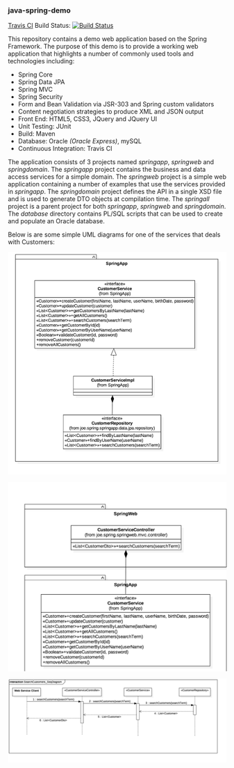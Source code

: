 ### java-spring-demo 
[Travis CI](https://travis-ci.org) Build Status: [![Build Status](https://travis-ci.org/jsicree/java-spring-demo.svg)](https://travis-ci.org/jsicree/java-spring-demo)

This repository contains a demo web application based on the Spring Framework. The purpose of this demo is to provide a working web application that highlights a number of commonly used tools and technologies including:
* Spring Core
* Spring Data JPA
* Spring MVC
* Spring Security
* Form and Bean Validation via JSR-303 and Spring custom validators
* Content negotiation strategies to produce XML and JSON output
* Front End: HTML5, CSS3, JQuery and JQuery UI
* Unit Testing: JUnit
* Build: Maven 
* Database: Oracle *(Oracle Express)*, mySQL
* Continuous Integration: Travis CI

The application consists of 3 projects named *springapp*, *springweb* and *springdomain*. The *springapp* project contains the business and data access services for a simple domain. The *springweb* project is a simple web application containing a number of examples that use the services provided in *springapp*. The *springdomain* project defines the API in a single XSD file and is used to generate DTO objects at compilation time. The *springall* project is a parent project for both *springapp*, *springweb* and *springdomain*. The *database* directory contains PL/SQL scripts that can be used to create and populate an Oracle database.

Below is are some simple UML diagrams for one of the services that deals with Customers:

![CustomerService](/docs/CustomerService_ClassDiagram.png)

![CustomerWebService](/docs/CustomerServiceController_ClassDiagram.png)

![Customer_SeqDiagram](/docs/SearchCustomers_SeqDiagram.png)







